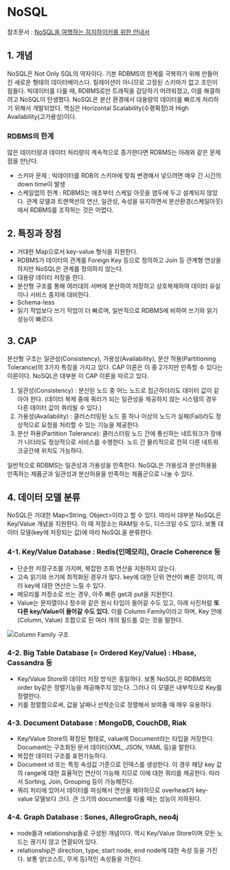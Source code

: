 # NoSQL

참조문서 : [NoSQL을 여행하는 히치하이커를 위한 안내서](http://blog.naver.com/PostView.nhn?blogId=naverdev&logNo=120116323974&parentCategoryNo=8&viewDate=&currentPage=1&listtype=0)

## 1. 개념
NoSQL은 Not Only SQL의 약자이다. 기본 RDBMS의 한계를 극복하기 위해 만들어진 새로운 형태의 데이터베이스다. 릴레이션이 아니므로 고정된 스키마가 없고 조인이 힘들다. 빅데이터를 다룰 때, RDBMS로만 트래픽을 감당하기 어려워졌고, 이를 해결하려고 NoSQL이 탄생했다. NoSQL은 분산 환경에서 대용량의 데이터를 빠르게 처리하기 위해서 개발되었다. 핵심은 Horizontal Scalability(수평확장)과 High Availability(고가용성)이다.

### RDBMS의 한계
많은 데이터량과 데이터 처리량이 계속적으로 증가한다면 RDBMS는 아래와 같은 문제점을 만난다.

* 스키마 문제 : 빅데이터를 RDB의 스키마에 맞춰 변경해서 넣으려면 매우 긴 시간의 down time이 발생
* 스케일업의 한계 : RDBMS는 애초부터 스케일 아웃을 염두에 두고 설계되지 않았다. 관계 모델과 트랜잭션의 연산, 일관성, 속성을 유지하면서 분산환경(스케일아웃)에서 RDBMS를 조작하는 것은 어렵다.

## 2. 특징과 장점
* 거대한 Map으로서 key-value 형식을 지원한다.
* RDBMS가 데이터의 관계를 Foreign Key 등으로 정의하고 Join 등 관계형 연상을 하지만 NoSQL은 관계를 정의하지 않는다.
* 대용량 데이터 저장을 한다.
* 분산형 구조를 통해 여러대의 서버에 분산하여 저장하고 상호복제하여 데이터 유실이나 서비스 중지에 대비한다.
* Schema-less
* 읽기 작업보다 쓰기 작업이 더 빠르며, 일반적으로 RDBMS에 비하여 쓰기와 읽기 성능이 빠르다.

## 3. CAP
분산형 구조는 일관성(Consistency), 가용성(Availability), 분산 허용(Partitioning Tolerance)의 3가지 특징을 가지고 있다. CAP 이론은 이 중 2가지만 만족할 수 있다는 이론이다. NoSQL은 대부분 이 CAP 이론을 따르고 있다.

1. 일관성(Consistency) : 분산된 노드 중 어느 노드로 접근하더라도 데이터 값이 같아야 한다. (데이터 복제 중에 쿼리가 되는 일관성을 제공하지 않는 시스템의 경우 다른 데이터 값이 쿼리될 수 있다.)
2. 가용성(Availability) : 클러스터링된 노드 중 하나 이상의 노드가 실패(Fail)라도 정상적으로 요청을 처리할 수 있는 기능을 제공한다.
3. 분산 허용(Partition Tolerance): 클러스터링 노드 간에 통신하는 네트워크가 장애가 나더라도 정상적으로 서비스를 수행한다. 노드 간 물리적으로 전혀 다른 네트워크공간에 위치도 가능하다.

일반적으로 RDBMS는 일관성과 가용성을 만족한다. NoSQL은 가용성과 분산허용을 만족하는 제품군과 일관성과 분산허용을 만족하는 제품군으로 나눌 수 있다.

## 4. 데이터 모델 분류
NoSQL은 거대한 Map<String, Object>이라고 할 수 있다. 따라서 대부분 NoSQL은 Key/Value 개념을 지원한다. 이 때 저장소는 RAM일 수도, 디스크일 수도 있다. 보통 데이터 모델(key에 저장되는 값)에 따라 NoSQL을 분류한다.

### 4-1. Key/Value Database : Redis(인메모리), Oracle Coherence 등
* 단순한 저장구조를 가지며, 복잡한 조회 연산을 지원하지 않는다.
* 고속 읽기와 쓰기에 최적화된 경우가 많다. key에 대한 단위 연산이 빠른 것이지, 여러 key에 대한 연산은 느릴 수 있다.
* 메모리를 저장소로 쓰는 경우, 아주 빠른 get과 put을 지원한다.
* Value는 문자열이나 정수와 같은 원시 타입이 들어갈 수도 있고, 아래 사진처럼 **또 다른 key/Value이 들어갈 수도 있다.** 이를 Column Family이라고 하며, Key 안에 (Column, Value) 조합으로 된 여러 개의 필드를 갖는 것을 말한다.

![Column Family 구조](http://img1.daumcdn.net/thumb/R1920x0/?fname=http%3A%2F%2Fcfile29.uf.tistory.com%2Fimage%2F23B39533597857E6165619)

### 4-2. Big Table Database (= Ordered Key/Value) : Hbase, Cassandra 등
* Key/Value Store와 데이터 저장 방식은 동일하다. 보통 NoSQL은 RDBMS의 order by같은 정렬기능을 제공해주지 않는다. 그러나 이 모델은 내부적으로 Key를 정렬한다. 
* 키를 정렬함으로써, 값을 날짜나 선착순으로 정렬해서 보여줄 때 매우 유용하다.

### 4-3. Document Database : MongoDB, CouchDB, Riak
* Key/Value Store의 확장된 형태로, value에 Document라는 타입을 저장한다. Document는 구조화된 문서 데이터(XML, JSON, YAML 등)을 말한다.
* 복잡한 데이터 구조를 표현가능하다.
* Document id 또는 특정 속성값 기준으로 인덱스를 생성한다. 이 경우 해당 key 값의 range에 대한 효율적인 연산이 가능해 지므로 이에 대한 쿼리를 제공한다. 따라서 Sorting, Join, Grouping 등이 가능해진다.
* 쿼리 처리에 있어서 데이터를 파싱해서 연산을 해야하므로 overhead가 key-value 모델보다 크다. 큰 크기의 document를 다룰 때는 성능이 저하된다.

### 4-4. Graph Database : Sones, AllegroGraph, neo4j
* node들과 relationship들로 구성된 개념이다. 역시 Key/Value Store이며 모든 노드는 끊기지 않고 연결되어 있다. 
* relationship은 direction, type, start node, end node에 대한 속성 등을 가진다. 보통 양(코스트, 무게 등)적인 속성들을 가진다.
